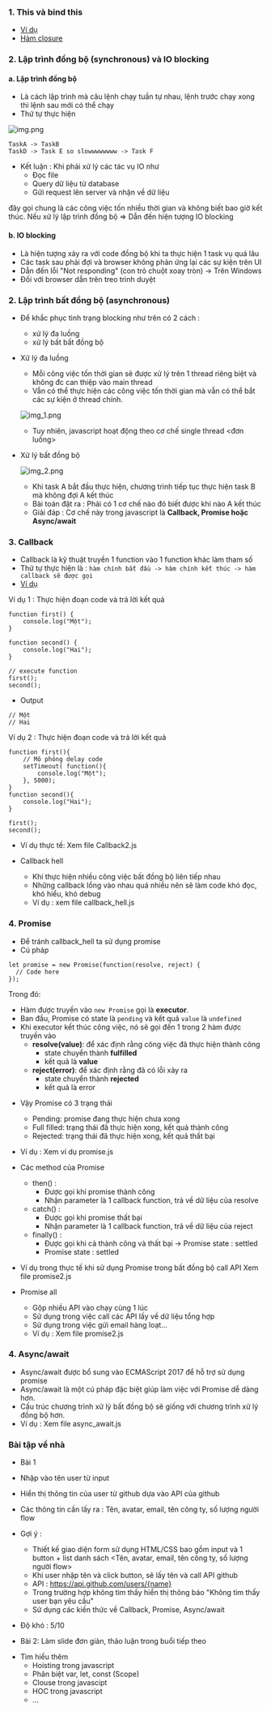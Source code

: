 ### 1. This và bind this

- [Ví dụ](https://freetuts.net/hieu-hon-ve-ham-bind-trong-javascript-785.html)
- [Hàm closure](https://freetuts.net/closure-trong-javascript-758.html)
### 2. Lập trình đồng bộ (synchronous) và IO blocking

#### a. Lập trình đồng bộ

- Là cách lập trình mà câu lệnh chạy tuần tự nhau, lệnh trước chạy xong thì lệnh sau mới có thể chạy
- Thứ tự thực hiện

![img.png](img.png)

```angular2html
TaskA -> TaskB
TaskD -> Task E so slowwwwwwww -> Task F
```

- Kết luận : Khi phải xử lý các tác vụ IO như
    + Đọc file
    + Query dữ liệu từ database
    + Gửi request lên server và nhận về dữ liệu

đây gọi chung là các công việc tốn nhiều thời gian và không biết bao giờ kết thúc.
Nếu xử lý lập trình đồng bộ => Dẫn đến hiện tượng IO blocking

#### b. IO blocking

- Là hiện tượng xảy ra với code đồng bộ khi ta thực hiện 1 task vụ quá lâu
- Các task sau phải đợi và browser không phản ứng lại các sự kiện trên UI
- Dẫn đến lỗi "Not responding" (con trỏ chuột xoay tròn) -> Trên Windows
- Đối với browser dẫn trên treo trình duyệt

### 2. Lập trình bất đồng bộ (asynchronous)

- Để khắc phục tình trạng blocking như trên có 2 cách :
    + xử lý đa luồng <multiple thread>
    + xử lý bất bất đồng bộ  <synchronous>
- Xử lý đa luồng
    + Mỗi công việc tốn thời gian sẽ được xử lý trên 1 thread riêng biệt và không đc can thiệp vào main thread
    + Vẫn có thể thực hiện các công việc tốn thời gian mà vẫn có thể bắt các sự kiện ở thread chính.

  ![img_1.png](img_1.png)

    + Tuy nhiên, javascript hoạt động theo cơ chế single thread <đơn luồng>

- Xử lý bất đồng bộ

  ![img_2.png](img_2.png)
    + Khi task A bắt đầu thực hiện, chương trình tiếp tục thực hiện task B mà không đợi A kết thúc
    + Bài toán đặt ra : Phải có 1 cơ chế nào đó biết được khi nào A kết thúc
    + Giải đáp : Cơ chế này trong javascript là <b>Callback, Promise hoặc Async/await</b>

### 3. Callback

- Callback là kỹ thuật truyền 1 function vào 1 function khác làm tham số
- Thứ tự thực hiện là : `hàm chính bắt đầu -> hàm chính kết thúc -> hàm callback sẽ được gọi`
- [Ví dụ](https://www.w3schools.com/js/js_callback.asp)

Ví dụ 1 : Thực hiện đoạn code và trả lời kết quả
```angular2svg
function first() {
    console.log("Một");
}

function second() {
    console.log("Hai");
}

// execute function
first();
second();
```

- Output

```angular2svg
// Một
// Hai
```

Ví dụ 2 : Thực hiện đoạn code và trả lời kết quả

```angular2svg
function first(){
    // Mô phỏng delay code
    setTimeout( function(){
        console.log("Một");
    }, 5000);
}
function second(){
    console.log("Hai");
}

first();
second();
```

- Ví dụ thực tế: Xem file Callback2.js

- Callback hell
    + Khi thực hiện nhiều công việc bất đồng bộ liên tiếp nhau
    + Những callback lồng vào nhau quá nhiều nên sẽ làm code khó đọc, khó hiểu, khó debug
    + Ví dụ : xem file callback_hell.js

### 4. Promise

- Để tránh callback_hell ta sử dụng promise
- Cú pháp

```angular2svg
let promise = new Promise(function(resolve, reject) {
  // Code here
});
```

Trong đó:
+ Hàm được truyền vào `new Promise` gọi là <b>executor</b>.
+ Ban đầu, Promise có state là `pending` và kết quả `value` là `undefined`
+ Khi executor kết thúc công việc, nó sẽ gọi đến 1 trong 2 hàm được truyền vào
    + <b>resolve(value)</b>: để xác định rằng công việc đã thực hiện thành công
        + state chuyển thành <b>fulfilled</b>
        + kết quả là <b>value</b>
    + <b>reject(error)</b>: để xác định rằng đã có lỗi xảy ra
        + state chuyển thành <b>rejected</b>
        + kết quả là error

- Vậy Promise có 3 trạng thái
    + Pending: promise đang thực hiện chưa xong
    + Full filled: trạng thái đã thực hiện xong, kết quả thành công
    + Rejected: trạng thái đã thực hiện xong, kết quả thất bại

- Ví dụ : Xem ví dụ promise.js

- Các method của Promise
    + then() :
        + Được gọi khi promise thành công
        + Nhận parameter là 1 callback function, trả về dữ liệu của resolve
    + catch() :
        + Được gọi khi promise thất bại
        + Nhận parameter là 1 callback function, trả về dữ liệu của reject
    + finally() :
        + Được gọi khi cả thành công và thất bại -> Promise state : settled
        + Promise state : settled

- Ví dụ trong thực tế khi sử dụng Promise trong bất đồng bộ call API
  Xem file promise2.js

- Promise all
    + Gộp nhiều API vào chạy cùng 1 lúc
    + Sử dụng trong việc call các API lấy về dữ liệu tổng hợp
    + Sử dụng trong việc gửi email hàng loạt...
    + Ví dụ : Xem file promise2.js

### 4. Async/await

- Async/await được bổ sung vào ECMAScript 2017 để hỗ trợ sử dụng promise
- Async/await là một cú pháp đặc biệt giúp làm việc với Promise dễ dàng hơn.
- Cấu trúc chương trình xử lý bất đồng bộ sẽ giống với chương trình xử lý đồng bộ hơn.
- Ví dụ : Xem file async_await.js

### Bài tập về nhà
+ Bài 1
- Nhập vào tên user từ input
- Hiển thị thông tin của user từ github dựa vào API của github
- Các thông tin cần lấy ra : Tên, avatar, email, tên công ty, số lượng người flow
- Gợi ý :
    + Thiết kế giao diện form sử dụng HTML/CSS bao gồm input và 1 button + list danh sách <Tên, avatar, email, tên công ty, số lượng người flow>
    + Khi user nhập tên và click button, sẽ lấy tên và call API github
    + API : https://api.github.com/users/{name}
    + Trong trường hợp không tìm thấy hiển thị thông báo "Không tìm thấy user bạn yêu cầu"
    + Sử dụng các kiến thức về Callback, Promise, Async/await
    
- Độ khó : 5/10

+ Bài 2: Làm slide đơn giản, thảo luận trong buổi tiếp theo
- Tìm hiểu thêm
  - Hoisting trong javascript
  - Phân biệt var, let, const (Scope)
  - Clouse trong javascipt
  - HOC trong javascript
  - ...